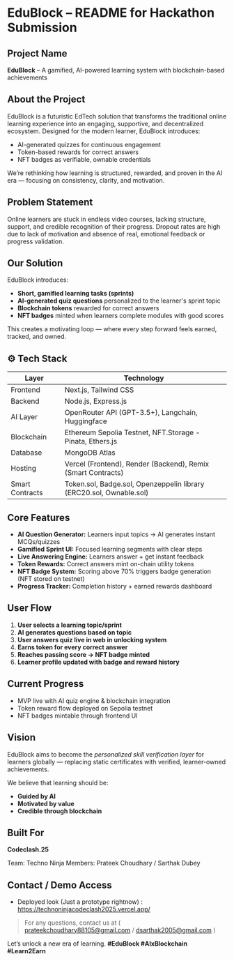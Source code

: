 # EduBlock – README for Hackathon Submission

## Project Name

**EduBlock** – A gamified, AI-powered learning system with blockchain-based achievements

## About the Project

EduBlock is a futuristic EdTech solution that transforms the traditional online learning experience into an engaging, supportive, and decentralized ecosystem. Designed for the modern learner, EduBlock introduces:

* AI-generated quizzes for continuous engagement
* Token-based rewards for correct answers
* NFT badges as verifiable, ownable credentials

We’re rethinking how learning is structured, rewarded, and proven in the AI era — focusing on consistency, clarity, and motivation.



## Problem Statement

Online learners are stuck in endless video courses, lacking structure, support, and credible recognition of their progress. Dropout rates are high due to lack of motivation and absence of real, emotional feedback or progress validation.



## Our Solution

EduBlock introduces:

* **Short, gamified learning tasks (sprints)**
* **AI-generated quiz questions** personalized to the learner's sprint topic
* **Blockchain tokens** rewarded for correct answers
* **NFT badges** minted when learners complete modules with good scores

This creates a motivating loop — where every step forward feels earned, tracked, and owned.



## ⚙️ Tech Stack

| Layer      | Technology                                       |
| ---------- | ------------------------------------------------ |
| Frontend   | Next.js, Tailwind CSS                           |
| Backend    | Node.js, Express.js                              |
| AI Layer   | OpenRouter API (GPT-3.5+), Langchain, Huggingface             |
| Blockchain | Ethereum Sepolia Testnet, NFT.Storage - Pinata, Ethers.js |
| Database   | MongoDB Atlas                                    |
| Hosting    | Vercel (Frontend), Render (Backend), Remix (Smart Contracts)             |
| Smart Contracts | Token.sol, Badge.sol, Openzeppelin library (ERC20.sol, Ownable.sol)  |



## Core Features

*  **AI Question Generator:** Learners input topics → AI generates instant MCQs/quizzes
*  **Gamified Sprint UI:** Focused learning segments with clear steps
*  **Live Answering Engine:** Learners answer + get instant feedback
*  **Token Rewards:** Correct answers mint on-chain utility tokens
*  **NFT Badge System:** Scoring above 70% triggers badge generation (NFT stored on testnet)
*  **Progress Tracker:** Completion history + earned rewards dashboard



##  User Flow

1. **User selects a learning topic/sprint**
2. **AI generates questions based on topic**
3. **User answers quiz live in web in unlocking system**
4. **Earns token for every correct answer**
5. **Reaches passing score → NFT badge minted**
6. **Learner profile updated with badge and reward history**



## Current Progress

*  MVP live with AI quiz engine & blockchain integration
*  Token reward flow deployed on Sepolia testnet
*  NFT badges mintable through frontend UI



## Vision

EduBlock aims to become the *personalized skill verification layer* for learners globally — replacing static certificates with verified, learner-owned achievements.

We believe that learning should be:

*  **Guided by AI**
*  **Motivated by value**
*  **Credible through blockchain**



## Built For

**Codeclash.25**

Team:  Techno Ninja
Members:  Prateek Choudhary / Sarthak Dubey



## Contact / Demo Access

* Deployed look (Just a prototype rightnow) : https://technoninjacodeclash2025.vercel.app/

> For any questions, contact us at ( prateekchoudhary88105@gmail.com / dsarthak2005@gmail.com )



Let’s unlock a new era of learning.
**#EduBlock #AIxBlockchain #Learn2Earn**
